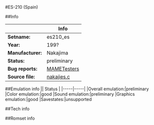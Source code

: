 #ES-210 (Spain)

##Info

||Info|
|-----|-----|
|**Setname:**|es210_es
|**Year:**|199?
|**Manufacturer:**|Nakajima
|**Status:**|preliminary
|**Bug reports:**|[MAMETesters](http://mametesters.org/view_all_set.php?type=1&temporary=y&search=nakajies.c)
|**Source file:**|[nakajies.c](https://github.com/mamedev/mame/blob/master/src/mess/drivers/nakajies.c)

##Emulation info
|| Status |
|-----|-----|
|Overall emulation:|preliminary
|Color emulation:|good
|Sound emulation:|preliminary
|Graphics emulation:|good
|Savestates:|unsupported

##Tech info

##Romset info

<!--- START OF EDITED COMMENT DO NOT TOUCH TEXT ABOVE-->

